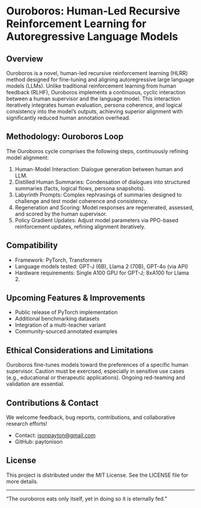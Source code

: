 # Ouroboros: Human‑Led Recursive Reinforcement Learning for Autoregressive Language Models

## Overview

Ouroboros is a novel, human-led recursive reinforcement learning (HLRR) method designed for fine-tuning and aligning autoregressive large language models (LLMs). Unlike traditional reinforcement learning from human feedback (RLHF), Ouroboros implements a continuous, cyclic interaction between a human supervisor and the language model. This interaction iteratively integrates human evaluation, persona coherence, and logical consistency into the model’s outputs, achieving superior alignment with significantly reduced human annotation overhead.

## Methodology: Ouroboros Loop

The Ouroboros cycle comprises the following steps, continuously refining model alignment:
1. Human-Model Interaction: Dialogue generation between human and LLM.
2. Distilled Human Summaries: Condensation of dialogues into structured summaries (facts, logical flows, persona snapshots).
3. Labyrinth Prompts: Complex rephrasings of summaries designed to challenge and test model coherence and consistency.
4. Regeneration and Scoring: Model responses are regenerated, assessed, and scored by the human supervisor.
5. Policy Gradient Updates: Adjust model parameters via PPO-based reinforcement updates, refining alignment iteratively.

## Compatibility

* Framework: PyTorch, Transformers
* Language models tested: GPT-J (6B), Llama 2 (70B), GPT-4o (via API)
* Hardware requirements: Single A100 GPU for GPT-J; 8xA100 for Llama 2.

## Upcoming Features & Improvements

* Public release of PyTorch implementation
* Additional benchmarking datasets
* Integration of a multi-teacher variant
* Community-sourced annotated examples

## Ethical Considerations and Limitations

Ouroboros fine-tunes models toward the preferences of a specific human supervisor. Caution must be exercised, especially in sensitive use cases (e.g., educational or therapeutic applications). Ongoing red-teaming and validation are essential.

## Contributions & Contact

We welcome feedback, bug reports, contributions, and collaborative research efforts!
* Contact: isonpayton@gmail.com
* GitHub: paytonison

## License

This project is distributed under the MIT License. See the LICENSE file for more details.

---
“The ouroboros eats only itself, yet in doing so it is eternally fed.”
